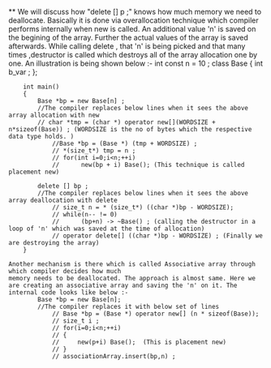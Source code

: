** We will discuss how "delete [] p ;" knows how much memory we need to deallocate.
    Basically it is done via overallocation technique which compiler performs internally when new is called. An additional value 'n'
    is saved on the begining of the array. Further the actual values of the array is saved afterwards. While calling delete , that 'n' is being picked and that many times ,destructor is called which destroys all of the array allocation one by one.
    An illustration is being shown below :- 
        int const n = 10 ;
        class Base
        {
            int b_var ;
        };

        int main()
        {
            Base *bp = new Base[n] ;
            //The compiler replaces below lines when it sees the above array allocation with new
            // char *tmp = (char *) operator new[](WORDSIZE + n*sizeof(Base)) ; (WORDSIZE is the no of bytes which the respective data type holds. )
                //Base *bp = (Base *) (tmp + WORDSIZE) ;
                // *(size_t*) tmp = n ;
                // for(int i=0;i<n;++i)
                //      new(bp + i) Base(); (This technique is called placement new)

            delete [] bp ;
            //The compiler replaces below lines when it sees the above array deallocation with delete
                // size_t n = * (size_t*) ((char *)bp - WORDSIZE);
                // while(n-- != 0)
                //      (bp+n) -> ~Base() ; (calling the destructor in a loop of 'n' which was saved at the time of allocation)
                // operator delete[] ((char *)bp - WORDSIZE) ; (Finally we are destroying the array)
        }
    
    Another mechanism is there which is called Associative array through which compiler decides how much
    memory needs to be deallocated. The approach is almost same. Here we are creating an associative array and saving the 'n' on it. The internal code looks like below :- 
            Base *bp = new Base[n];
            //The compiler replaces it with below set of lines
                // Base *bp = (Base *) operator new[] (n * sizeof(Base));
                // size_t i ;
                // for(i=0;i<n;++i)
                // {
                //     new(p+i) Base();  (This is placement new)
                // }
                // associationArray.insert(bp,n) ;


